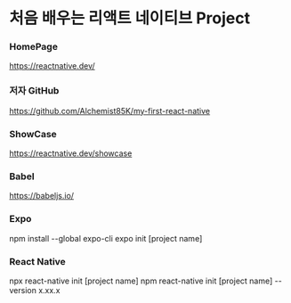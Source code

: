 # 처음 배우는 리액트 네이티브 Project

### HomePage
https://reactnative.dev/

### 저자 GitHub
https://github.com/Alchemist85K/my-first-react-native


### ShowCase
https://reactnative.dev/showcase

### Babel
https://babeljs.io/

### Expo
npm install --global expo-cli
expo init [project name]

### React Native
npx react-native init [project name]
npm react-native init [project name] --version x.xx.x